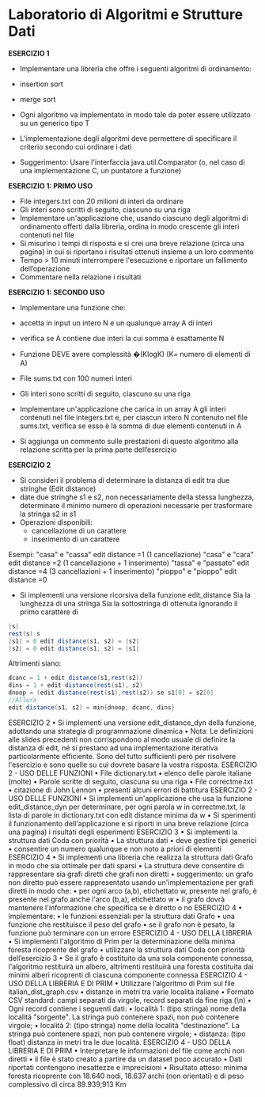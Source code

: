 # Laboratorio di Algoritmi e Strutture Dati #



**ESERCIZIO 1**
* Implementare una libreria che offre i seguenti
algoritmi di ordinamento:
* insertion sort
* merge sort

* Ogni algoritmo va implementato in modo tale da
poter essere utilizzato su un generico tipo T
* L'implementazione degli algoritmi deve permettere di
specificare il criterio secondo cui ordinare i dati
* Suggerimento: Usare l'interfaccia java.util.Comparator
(o, nel caso di una implementazione C, un puntatore a
funzione)

**ESERCIZIO 1: PRIMO USO**
* File integers.txt con 20 milioni di interi da ordinare
* Gli interi sono scritti di seguito, ciascuno su una riga
* Implementare un'applicazione che, usando ciascuno
degli algoritmi di ordinamento offerti dalla libreria,
ordina in modo crescente gli interi contenuti nel file
* Si misurino i tempi di risposta e si crei una breve
relazione (circa una pagina) in cui si riportano i
risultati ottenuti insieme a un loro commento
* Tempo > 10 minuti interrompere
l'esecuzione e riportare un fallimento dell’operazione
* Commentare nella relazione i risultati

**ESERCIZIO 1: SECONDO USO**
* Implementare una funzione che:
* accetta in input un intero N e un qualunque array A di
interi
* verifica se A contiene due interi la cui somma è
esattamente N
* Funzione DEVE avere complessità �(KlogK) (K= numero di
elementi di A)

* File sums.txt con 100 numeri interi
* Gli interi sono scritti di seguito, ciascuno su una riga
* Implementare un'applicazione che carica in un array A gli interi contenuti nel file integers.txt e, per ciascun intero N contenuto nel file sums.txt, verifica se esso è la somma di due elementi contenuti
in A
* Si aggiunga un commento sulle prestazioni di questo algoritmo alla
relazione scritta per la prima parte dell’esercizio

**ESERCIZIO 2**
* Si consideri il problema di determinare la distanza di edit tra due
stringhe (Edit distance)
* date due stringhe s1 e s2, non necessariamente della stessa
lunghezza, determinare il minimo numero di operazioni necessarie
per trasformare la stringa s2 in s1
* Operazioni disponibili:
  * cancellazione di un carattere
  * inserimento di un carattere

 Esempi:
 "casa" e "cassa" edit distance =1 (1 cancellazione)
 "casa" e "cara" edit distance =2 (1 cancellazione + 1
inserimento)
 "tassa" e "passato" edit distance =4 (3 cancellazioni + 1
inserimento)
 "pioppo" e "pioppo" edit distance =0

* Si implementi una versione ricorsiva della funzione
edit_distance
 Sia la lunghezza di una stringa
 Sia la sottostringa di ottenuta ignorando il primo carattere di

```java
|s|
rest(s) s
|s1| = 0 edit distance(s1, s2) = |s2|
|s2| = 0 edit distance(s1, s2) = |s1|
```

 Altrimenti siano:
```java
dcanc = 1 + edit distance(s1,rest(s2))
dins = 1 + edit distance(rest(s1), s2)
dnoop = (edit distance(rest(s1),rest(s2)) se s1[0] = s2[0]
//Allora
edit distance(s1, s2) = min{dnoop, dcanc, dins}
```

ESERCIZIO 2
• Si implementi una versione edit_distance_dyn della
funzione, adottando una strategia di programmazione
dinamica
• Nota: Le definizioni alle slides precedenti non corrispondono
al modo usuale di definire la distanza di edit, né si prestano ad
una implementazione iterativa particolarmente efficiente.
Sono del tutto sufficienti però per risolvere l'esercizio e sono
quelle su cui dovrete basare la vostra risposta.
ESERCIZIO 2 - USO DELLE
FUNZIONI
• File dictionary.txt
• elenco delle parole italiane (molte)
• Parole scritte di seguito, ciascuna su una riga
• File correctme.txt
• citazione di John Lennon
• presenti alcuni errori di battitura
ESERCIZIO 2 - USO DELLE
FUNZIONI
• Si implementi un'applicazione che usa la funzione
edit_distance_dyn per determinare, per ogni
parola w in correctme.txt, la lista di parole in
dictionary.txt con edit distance minima da w
• Si sperimenti il funzionamento dell'applicazione e
si riporti in una breve relazione (circa una pagina) i
risultati degli esperimenti
ESERCIZIO 3
• Si implementi la struttura dati Coda con priorità
• La struttura dati
• deve gestire tipi generici
• consentire un numero qualunque e non noto
a priori di elementi
ESERCIZIO 4
• Si implementi una libreria che realizza la struttura dati Grafo in modo che sia
ottimale per dati sparsi
• La struttura deve consentire di rappresentare sia grafi diretti che grafi non
diretti
• suggerimento: un grafo non diretto può essere rappresentato usando
un'implementazione per grafi diretti in modo che:
• per ogni arco (a,b), etichettato w, presente nel grafo, è presente
nel grafo anche l'arco (b,a), etichettato w
• il grafo dovrà mantenere l'informazione che specifica se è diretto o no
ESERCIZIO 4
• Implementare:
• le funzioni essenziali per la struttura dati
Grafo
• una funzione che restituisce il peso del grafo
• se il grafo non è pesato, la funzione
può terminare con un errore
ESERCIZIO 4 - USO DELLA
LIBRERIA
• Si implementi l'algoritmo di Prim per la determinazione
della minima foresta ricoprente del grafo
• utilizzare la struttura dati Coda con priorità dell’esercizio 3
• Se il grafo è costituito da una sola componente connessa,
l'algoritmo restituirà un albero, altrimenti restituirà una
foresta costituita dai minimi alberi ricoprenti di ciascuna
componente connessa
ESERCIZIO 4 - USO DELLA
LIBRERIA E DI PRIM
• Utilizzare l’algoritmo di Prim sul file italian_dist_graph.csv
• distanze in metri tra varie località italiane
• Formato CSV standard: campi separati da virgole, record separati da fine riga (\n)
• Ogni record contiene i seguenti dati:
• località 1: (tipo stringa) nome della località "sorgente". La stringa può contenere
spazi, non può contenere virgole;
• località 2: (tipo stringa) nome della località "destinazione". La stringa può
contenere spazi, non può contenere virgole;
• distanza: (tipo float) distanza in metri tra le due località.
ESERCIZIO 4 - USO DELLA
LIBRERIA E DI PRIM
• Interpretare le informazioni del file come archi non diretti
• il file è stato creato a partire da un dataset poco accurato
• Dati riportati contengono inesattezze e
imprecisioni
• Risultato atteso: minima foresta ricoprente con 18.640
nodi, 18.637 archi (non orientati) e di peso complessivo
di circa 89.939,913 Km